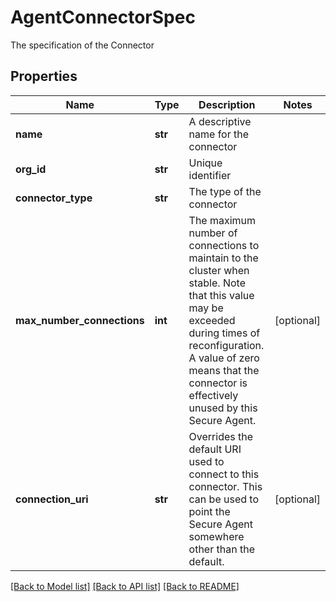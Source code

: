 # AgentConnectorSpec

The specification of the Connector
## Properties
Name | Type | Description | Notes
------------ | ------------- | ------------- | -------------
**name** | **str** | A descriptive name for the connector | 
**org_id** | **str** | Unique identifier | 
**connector_type** | **str** | The type of the connector | 
**max_number_connections** | **int** | The maximum number of connections to maintain to the cluster when stable. Note that this value may be exceeded during times of reconfiguration. A value of zero means that the connector is effectively unused by this Secure Agent.  | [optional] 
**connection_uri** | **str** | Overrides the default URI used to connect to this connector. This can be used to point the Secure Agent somewhere other than the default.  | [optional] 

[[Back to Model list]](../README.md#documentation-for-models) [[Back to API list]](../README.md#documentation-for-api-endpoints) [[Back to README]](../README.md)



